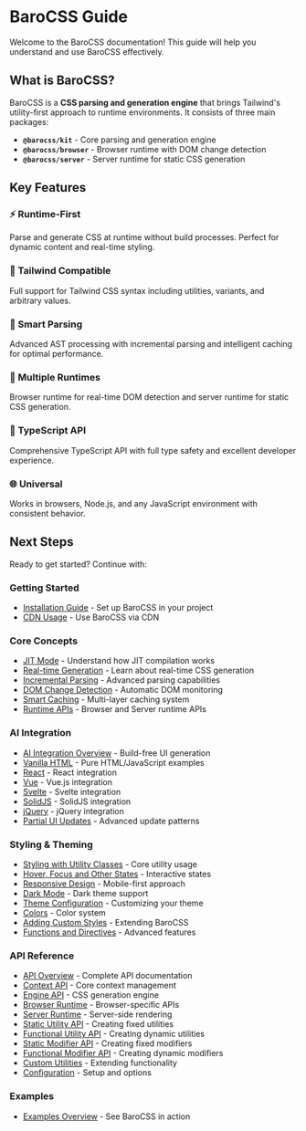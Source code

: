 # BaroCSS Guide

Welcome to the BaroCSS documentation! This guide will help you understand and use BaroCSS effectively.

## What is BaroCSS?

BaroCSS is a **CSS parsing and generation engine** that brings Tailwind's utility-first approach to runtime environments. It consists of three main packages:

- **`@barocss/kit`** - Core parsing and generation engine
- **`@barocss/browser`** - Browser runtime with DOM change detection  
- **`@barocss/server`** - Server runtime for static CSS generation

## Key Features

### ⚡ Runtime-First
Parse and generate CSS at runtime without build processes. Perfect for dynamic content and real-time styling.

### 🎯 Tailwind Compatible
Full support for Tailwind CSS syntax including utilities, variants, and arbitrary values.

### 🧠 Smart Parsing
Advanced AST processing with incremental parsing and intelligent caching for optimal performance.

### 🚀 Multiple Runtimes
Browser runtime for real-time DOM detection and server runtime for static CSS generation.

### 🔧 TypeScript API
Comprehensive TypeScript API with full type safety and excellent developer experience.

### 🌐 Universal
Works in browsers, Node.js, and any JavaScript environment with consistent behavior.

## Next Steps

Ready to get started? Continue with:

### Getting Started
- [Installation Guide](/guide/installation) - Set up BaroCSS in your project
- [CDN Usage](/guide/cdn-usage) - Use BaroCSS via CDN

### Core Concepts
- [JIT Mode](/guide/jit-mode) - Understand how JIT compilation works
- [Real-time Generation](/guide/real-time-generation) - Learn about real-time CSS generation
- [Incremental Parsing](/guide/incremental-parsing) - Advanced parsing capabilities
- [DOM Change Detection](/guide/dom-change-detection) - Automatic DOM monitoring
- [Smart Caching](/guide/smart-caching) - Multi-layer caching system
- [Runtime APIs](/guide/runtime-apis) - Browser and Server runtime APIs

### AI Integration
- [AI Integration Overview](/guide/ai-integration) - Build-free UI generation
- [Vanilla HTML](/guide/ai-integration/vanilla-html) - Pure HTML/JavaScript examples
- [React](/guide/ai-integration/react) - React integration
- [Vue](/guide/ai-integration/vue) - Vue.js integration
- [Svelte](/guide/ai-integration/svelte) - Svelte integration
- [SolidJS](/guide/ai-integration/solid) - SolidJS integration
- [jQuery](/guide/ai-integration/jquery) - jQuery integration
- [Partial UI Updates](/guide/ai-integration/partial-updates) - Advanced update patterns

### Styling & Theming
- [Styling with Utility Classes](/guide/styling-with-utility-classes) - Core utility usage
- [Hover, Focus and Other States](/guide/hover-focus-and-other-states) - Interactive states
- [Responsive Design](/guide/responsive-design) - Mobile-first approach
- [Dark Mode](/guide/dark-mode) - Dark theme support
- [Theme Configuration](/guide/theme) - Customizing your theme
- [Colors](/guide/colors) - Color system
- [Adding Custom Styles](/guide/adding-custom-styles) - Extending BaroCSS
- [Functions and Directives](/guide/functions-and-directives) - Advanced features

### API Reference
- [API Overview](/api/) - Complete API documentation
- [Context API](/api/context) - Core context management
- [Engine API](/api/engine) - CSS generation engine
- [Browser Runtime](/api/browser-runtime) - Browser-specific APIs
- [Server Runtime](/api/server-runtime) - Server-side rendering
- [Static Utility API](/api/static-utility) - Creating fixed utilities
- [Functional Utility API](/api/functional-utility) - Creating dynamic utilities
- [Static Modifier API](/api/static-modifier) - Creating fixed modifiers
- [Functional Modifier API](/api/functional-modifier) - Creating dynamic modifiers
- [Custom Utilities](/guide/adding-custom-styles) - Extending functionality
- [Configuration](/api/configuration) - Setup and options

### Examples
- [Examples Overview](/examples/) - See BaroCSS in action
